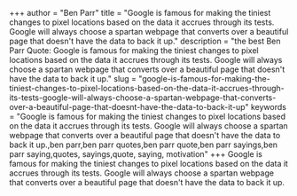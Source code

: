 +++
author = "Ben Parr"
title = "Google is famous for making the tiniest changes to pixel locations based on the data it accrues through its tests. Google will always choose a spartan webpage that converts over a beautiful page that doesn't have the data to back it up."
description = "the best Ben Parr Quote: Google is famous for making the tiniest changes to pixel locations based on the data it accrues through its tests. Google will always choose a spartan webpage that converts over a beautiful page that doesn't have the data to back it up."
slug = "google-is-famous-for-making-the-tiniest-changes-to-pixel-locations-based-on-the-data-it-accrues-through-its-tests-google-will-always-choose-a-spartan-webpage-that-converts-over-a-beautiful-page-that-doesnt-have-the-data-to-back-it-up"
keywords = "Google is famous for making the tiniest changes to pixel locations based on the data it accrues through its tests. Google will always choose a spartan webpage that converts over a beautiful page that doesn't have the data to back it up.,ben parr,ben parr quotes,ben parr quote,ben parr sayings,ben parr saying,quotes, sayings,quote, saying, motivation"
+++
Google is famous for making the tiniest changes to pixel locations based on the data it accrues through its tests. Google will always choose a spartan webpage that converts over a beautiful page that doesn't have the data to back it up.
